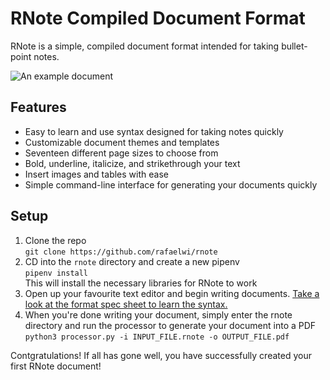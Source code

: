 # RNote Compiled Document Format
RNote is a simple, compiled document format intended for taking bullet-point notes.

![An example document](https://github.com/rafaelwi/rnote/raw/master/img/DEMO_OCT_4_2020.png "An example document")

## Features
- Easy to learn and use syntax designed for taking notes quickly
- Customizable document themes and templates
- Seventeen different page sizes to choose from
- Bold, underline, italicize, and strikethrough your text
- Insert images and tables with ease
- Simple command-line interface for generating your documents quickly

## Setup
1. Clone the repo<br>
```git clone https://github.com/rafaelwi/rnote```
2. CD into the `rnote` directory and create a new pipenv<br>
```pipenv install```<br>
This will install the necessary libraries  for RNote to work
3. Open up your favourite text editor and begin writing documents. [Take a look at the format spec sheet to learn the syntax.](https://github.com/rafaelwi/rnote/blob/master/spec.md)<br>
4. When you're done writing your document, simply enter the rnote directory and run the processor to generate your document into a PDF<br>
```python3 processor.py -i INPUT_FILE.rnote -o OUTPUT_FILE.pdf```

Contgratulations! If all has gone well, you have successfully created your first RNote document!
